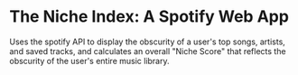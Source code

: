 # The Niche Index: A Spotify Web App
Uses the spotify API to display the obscurity of a user's top songs, artists, and saved tracks, and calculates an overall "Niche Score" that reflects the obscurity of the user's entire music library.
